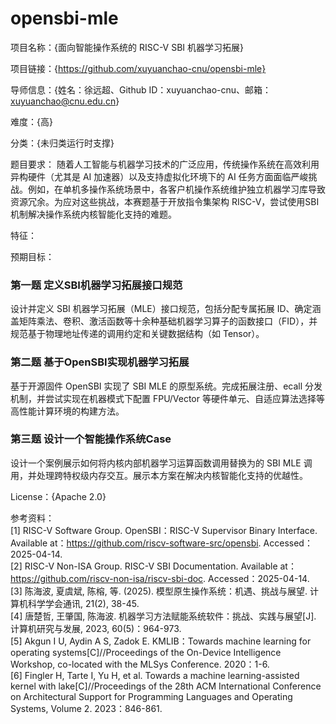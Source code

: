 # opensbi-mle

项目名称：{面向智能操作系统的 RISC-V SBI 机器学习拓展}

项目链接：{https://github.com/xuyuanchao-cnu/opensbi-mle}

导师信息：{姓名：徐远超、Github ID：xuyuanchao-cnu、邮箱：xuyuanchao@cnu.edu.cn}

难度：{高}

分类：{未归类运行时支撑}

题目要求：
随着人工智能与机器学习技术的广泛应用，传统操作系统在高效利用异构硬件（尤其是 AI 加速器）以及支持虚拟化环境下的 AI 任务方面面临严峻挑战。例如，在单机多操作系统场景中，各客户机操作系统维护独立机器学习库导致资源冗余。为应对这些挑战，本赛题基于开放指令集架构 RISC-V，尝试使用SBI机制解决操作系统内核智能化支持的难题。

特征：

预期目标：

### 第一题 定义SBI机器学习拓展接口规范
设计并定义 SBI 机器学习拓展（MLE）接口规范，包括分配专属拓展 ID、确定涵盖矩阵乘法、卷积、激活函数等十余种基础机器学习算子的函数接口（FID），并规范基于物理地址传递的调用约定和关键数据结构（如 Tensor）。
### 第二题 基于OpenSBI实现机器学习拓展
基于开源固件 OpenSBI 实现了 SBI MLE 的原型系统。完成拓展注册、ecall 分发机制，并尝试实现在机器模式下配置 FPU/Vector 等硬件单元、自适应算法选择等高性能计算环境的构建方法。
### 第三题 设计一个智能操作系统Case
设计一个案例展示如何将内核内部机器学习运算函数调用替换为的 SBI MLE 调用，并处理跨特权级内存交互。展示本方案在解决内核智能化支持的优越性。

License：{Apache 2.0}

参考资料：  
[1] RISC-V Software Group. OpenSBI：RISC-V Supervisor Binary Interface. Available at：https://github.com/riscv-software-src/opensbi. Accessed：2025-04-14.  
[2] RISC-V Non-ISA Group. RISC-V SBI Documentation. Available at：https://github.com/riscv-non-isa/riscv-sbi-doc. Accessed：2025-04-14.  
[3] 陈海波, 夏虞斌, 陈榕, 等. (2025). 模型原生操作系统：机遇、挑战与展望. 计算机科学学会通讯, 21(2), 38-45.  
[4] 唐楚哲, 王肇国, 陈海波. 机器学习方法赋能系统软件：挑战、实践与展望[J]. 计算机研究与发展, 2023, 60(5)：964-973.  
[5] Akgun I U, Aydin A S, Zadok E. KMLIB：Towards machine learning for operating systems[C]//Proceedings of the On-Device Intelligence Workshop, co-located with the MLSys Conference. 2020：1-6.  
[6] Fingler H, Tarte I, Yu H, et al. Towards a machine learning-assisted kernel with lake[C]//Proceedings of the 28th ACM International Conference on Architectural Support for Programming Languages and Operating Systems, Volume 2. 2023：846-861.  
